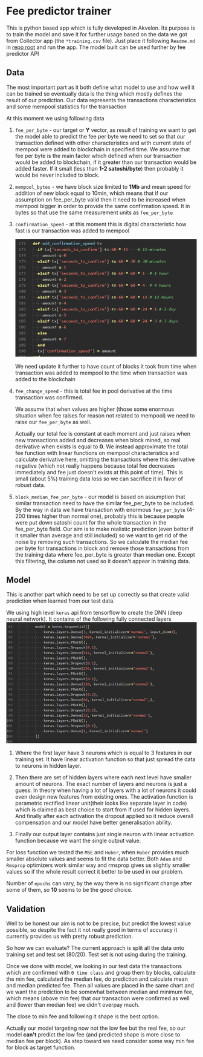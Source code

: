 # Fee predictor trainer
This is python based app which is fully developed in Akvelon. Its purpose is to train the model and save it for further usage based on the data we got from Collector app (the `*training.csv` file). Just place it following `Readme.md` in [repo root](https://github.com/akvelon/Bitcoin-Transaction-Optimization/tree/master/predictor-trainer) and run the app. The model built can be used further by fee predictor API

## Data
The most important part as it both define what model to use and how well it can be trained so eventually data is the thing which mostly defines the result of our prediction. Our data represents the transactions characteristics and some mempool statistics for the transaction

At this moment we using following data

1. `fee_per_byte` - our target or **Y** vector, as result of training we want to get the model able to predict the fee per byte we need to set so that our transaction defined with other characteristics and with current state of mempool were added to blockchain in specified time. We assume that fee per byte is the main factor which defined when our transaction would be added to blockchain, if it greater than our transaction would be added faster. If it small (less than **1-2 satoshi/byte**) then probably it would be never included to block.

2. `mempool_bytes` - we have block size limited to **1Mb** and mean speed for addition of new block equal to 10min, which means that if our assumption on fee_per_byte valid then it need to be increased when mempool bigger in order to provide the same confirmation speed. It in bytes so that use the same measurement units as `fee_per_byte`

3. `confirmation_speed` - at this moment this is digital characteristic how fast is our transaction was added to mempool

	![confirmation speed](images/feePredictorTrainer/confirmationSpeed.png)

	We need update it further to have count of blocks it took from time when transaction was added to mempool to the time when transaction was added to the blockchain

5. `fee_change_speed` - this is total fee in pool derivative at the time transaction was confirmed.

	We assume that when values are higher (those some enormous situation when fee raises for reason not related to mempool) we need to raise our `fee_per_byte` as well.

	Actually our total fee is constant at each moment and just raises when new transactions added and decreases when block mined, so real derivative when exists is equal to **0**. We instead approximate the total fee function with linear functions on mempool characteristics and calculate derivative here, omitting the transactions where this derivative negative (which not really happens because total fee decreases immediately and fee just doesn't exists at this point of time). This is small (about 5%) training data loss so we can sacrifice it in favor of robust data.

6. `block_median_fee_per_byte` - our model is based on assumption that similar transaction need to have the similar fee_per_byte to be included. By the way in data we have transaction with enormous `fee_per_byte` (4-200 times higher than normal one), probably this is because people were put down satoshi count for the whole transaction in the fee_per_byte field. Our aim is to make realistic prediction (even better if it smaller than average and still included) so we want to get rid of the noise by removing such transactions. So we calculate the median fee per byte for transactions in block and remove those transactions from the training data where fee_per_byte is greater than median one. Except this filtering, the column not used so it doesn't appear in training data.

## Model
This is another part which need to be set up correctly so that create valid prediction when learned from our test data.

We using high level `keras` api from tensorflow to create the DNN (deep neural network).
It contains of the following fully connected layers
![keras layers](images/feePredictorTrainer/kerasLayers.png)

1. Where the first layer have 3 neurons which is equal to 3 features in our training set. It have linear activation function so that just spread the data to neurons in hidden layer.

2. Then there are set of hidden layers where each next level have smaller amount of neurons. The exact number of layers and neurons is just a guess. In theory when having a lot of layers with a lot of neurons it could even design new features from existing ones. The activation function is parametric rectified linear unit(their looks like separate layer in code) which is claimed as best choice to start from if used for hidden layers. And finally after each activation the dropout applied so it reduce overall compensation and our model have better generalisation ability.

3. Finally our output layer contains just single neuron with linear activation function because we want the single output value.

For loss function we tested the `MSE` and `Huber`, when `Huber` provides much smaller absolute values and seems to fit the data better. Both `Adam` and `Rmsprop` optimizers work similar way and rmsprop gives us slightly smaller values so if the whole result correct it better to be used in our problem.

Number of `epochs` can vary, by the way there is no significant change after some of them, so **10** seems to be the good choice.

## Validation

Well to be honest our aim is not to be precise, but predict the lowest value possible, so despite the fact it not really good in terms of accuracy it currently provides us with pretty robust prediction.

So how we can evaluate? The current approach is split all the data onto training set and test set (80/20). Test set is not using during the training.

Once we done with model, we looking in our test data the transactions which are confirmed with `0 time class` and group them by blocks, calculate the min fee, calculated the median fee, do prediction and calculate mean and median predicted fee. Then all values are placed in the same chart and we want the prediction to be somewhat between median and minimum fee, which means (above min fee) that our transaction were confirmed as well and (lower than median fee) we didn't overpay much.

The close to min fee and following it shape is the best option.

Actually our model targeting now not the low fee but the real fee, so our model **can't** predict the low fee (and predicted shape is more close to median fee per block). As step toward we need consider some way min fee for block as target function.